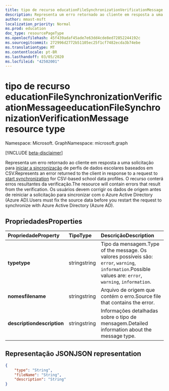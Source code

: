 ```yaml
---
title: tipo de recurso educationFileSynchronizationVerificationMessage
description: Representa um erro retornado ao cliente em resposta a uma solicitação para iniciar a sincronização de perfis de dados escolares baseados em CSV. O recurso conterá erros resultantes da verificação. Os usuários devem corrigir os dados de origem antes de reiniciar a solicitação para sincronizar com o Azure Active Directory (Azure AD).
author: mmast-msft
localization_priority: Normal
ms.prod: education
doc_type: resourcePageType
ms.openlocfilehash: 45f439adaf45ade7e63dd4cde8ed72852244192c
ms.sourcegitcommit: 272996d2772b51105ec25f1cf7482ecda3b74ebe
ms.translationtype: MT
ms.contentlocale: pt-BR
ms.lasthandoff: 03/05/2020
ms.locfileid: "42502001"
---
```

# <a name="educationfilesynchronizationverificationmessage-resource-type"></a><span data-ttu-id="94b4f-105">tipo de recurso educationFileSynchronizationVerificationMessage</span><span class="sxs-lookup"><span data-stu-id="94b4f-105">educationFileSynchronizationVerificationMessage resource type</span></span>

<span data-ttu-id="94b4f-106">Namespace: Microsoft. Graph</span><span class="sxs-lookup"><span data-stu-id="94b4f-106">Namespace: microsoft.graph</span></span>

[!INCLUDE [beta-disclaimer](../../includes/beta-disclaimer.md)]

<span data-ttu-id="94b4f-107">Representa um erro retornado ao cliente em resposta a uma solicitação para [iniciar a sincronização](../api/educationsynchronizationprofile-start.md) de perfis de dados escolares baseados em CSV.</span><span class="sxs-lookup"><span data-stu-id="94b4f-107">Represents an error returned to the client in response to a request to [start synchronization](../api/educationsynchronizationprofile-start.md) for CSV-based school data profiles.</span></span> <span data-ttu-id="94b4f-108">O recurso conterá erros resultantes da verificação.</span><span class="sxs-lookup"><span data-stu-id="94b4f-108">The resource will contain errors that result from the verification.</span></span> <span data-ttu-id="94b4f-109">Os usuários devem corrigir os dados de origem antes de reiniciar a solicitação para sincronizar com o Azure Active Directory (Azure AD).</span><span class="sxs-lookup"><span data-stu-id="94b4f-109">Users must fix the source data before you restart the request to synchronize with Azure Active Directory (Azure AD).</span></span>

## <a name="properties"></a><span data-ttu-id="94b4f-110">Propriedades</span><span class="sxs-lookup"><span data-stu-id="94b4f-110">Properties</span></span>

| <span data-ttu-id="94b4f-111">Propriedade</span><span class="sxs-lookup"><span data-stu-id="94b4f-111">Property</span></span> | <span data-ttu-id="94b4f-112">Tipo</span><span class="sxs-lookup"><span data-stu-id="94b4f-112">Type</span></span> | <span data-ttu-id="94b4f-113">Descrição</span><span class="sxs-lookup"><span data-stu-id="94b4f-113">Description</span></span> |
|:-|:-|:-|
| <span data-ttu-id="94b4f-114">**type**</span><span class="sxs-lookup"><span data-stu-id="94b4f-114">**type**</span></span> | <span data-ttu-id="94b4f-115">string</span><span class="sxs-lookup"><span data-stu-id="94b4f-115">string</span></span> | <span data-ttu-id="94b4f-116">Tipo da mensagem.</span><span class="sxs-lookup"><span data-stu-id="94b4f-116">Type of the message.</span></span> <span data-ttu-id="94b4f-117">Os valores possíveis são: `error`, `warning`, `information`.</span><span class="sxs-lookup"><span data-stu-id="94b4f-117">Possible values are: `error`, `warning`, `information`.</span></span> | 
| <span data-ttu-id="94b4f-118">**nomes**</span><span class="sxs-lookup"><span data-stu-id="94b4f-118">**filename**</span></span> | <span data-ttu-id="94b4f-119">string</span><span class="sxs-lookup"><span data-stu-id="94b4f-119">string</span></span> | <span data-ttu-id="94b4f-120">Arquivo de origem que contém o erro.</span><span class="sxs-lookup"><span data-stu-id="94b4f-120">Source file that contains the error.</span></span> |
| <span data-ttu-id="94b4f-121">**description**</span><span class="sxs-lookup"><span data-stu-id="94b4f-121">**description**</span></span> | <span data-ttu-id="94b4f-122">string</span><span class="sxs-lookup"><span data-stu-id="94b4f-122">string</span></span> | <span data-ttu-id="94b4f-123">Informações detalhadas sobre o tipo de mensagem.</span><span class="sxs-lookup"><span data-stu-id="94b4f-123">Detailed information about the message type.</span></span> |

## <a name="json-representation"></a><span data-ttu-id="94b4f-124">Representação JSON</span><span class="sxs-lookup"><span data-stu-id="94b4f-124">JSON representation</span></span>

<!-- {
  "blockType": "resource",
  "optionalProperties": [

  ],
  "@odata.type": "microsoft.graph.educationFileSynchronizationVerificationMessage"
}-->

```json
{
    "type": "String",
    "fileName": "String",
    "description": "String"
}
```
